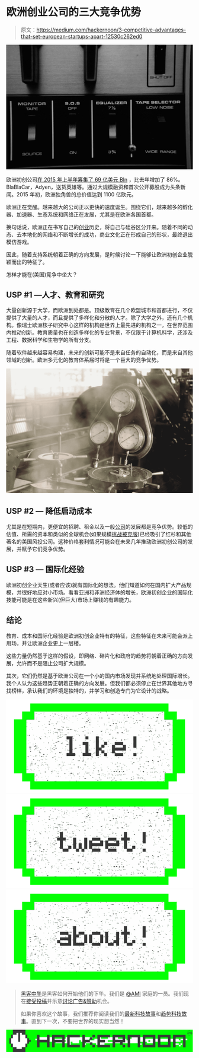# 欧洲创业公司的三大竞争优势

> 原文：<https://medium.com/hackernoon/3-competitive-advantages-that-set-european-startups-apart-12530c262ed0>

![](img/073dde69acdd771c9b6ea47558616d79.png)

欧洲初创公司[在 2015 年上半年筹集了 69 亿美元 Bln](http://www.rolandberger.com/media/pdf/Roland_Berger_TAB_Digital_Startups_in_Europe_20151022.pdf) ，比去年增加了 86%。BlaBlaCar，Adyen，送货英雄等。通过大规模融资和首次公开募股成为头条新闻。2015 年初，欧洲独角兽的总价值达到 1100 亿欧元。

欧洲正在觉醒。越来越大的公司正以更快的速度诞生。围绕它们，越来越多的孵化器、加速器、生态系统和网络正在发展，尤其是在欧洲各国首都。

换句话说，欧洲正在书写自己的[创业](https://hackernoon.com/tagged/startup)历史，将自己与硅谷区分开来。随着不同的动态、去本地化的网络和不断增长的成功，商业文化正在形成自己的形状，最终退出模仿游戏。

因此，随着支持系统朝着正确的方向发展，是时候讨论一下能够让欧洲初创企业脱颖而出的特征了。

怎样才能在(美国)竞争中坐大？

## **USP #1 —人才、教育和研究**

大量创新源于大学，而欧洲到处都是。顶级教育在几个欧盟城市和首都进行，不仅提供了大量的人才，而且提供了多样化和分散的人才。除了大学之外，还有几个机构。像瑞士欧洲核子研究中心这样的机构是世界上最先进的机构之一，在世界范围内推动创新。教育质量也在创造多样化的专业背景，不仅限于计算机科学，还涉及工程、数据科学和生物学的所有分支。

随着软件越来越容易构建，未来的创新可能不是来自任务的自动化，而是来自其他领域的创新。欧洲多元化的教育体系届时将是一个巨大的竞争优势。

![](img/d49d612f86c771c1b9de75e64746f1b1.png)

## USP #2 — **降低启动成本**

尤其是在短期内，更便宜的招聘、租金以及一般[公司](https://hackernoon.com/tagged/company)的发展都是竞争优势。较低的估值、所需的资本和类似的全球机会(如果规模[挑战被克服](/@faloppad/the-european-startup-scene-is-still-broken-f56be481993d))已经吸引了红杉和其他著名的美国风投公司。这种价格套利情况可能会在未来几年推动欧洲初创公司的发展，并赋予它们竞争优势。

## USP #3 — **国际化经验**

欧洲初创企业天生(或者应该)就有国际化的想法。他们知道如何在国内扩大产品规模，并很好地应对小市场。看看亚洲和非洲经济体的增长，欧洲初创企业的国际化技能可能是在这些新兴(但巨大)市场上赚钱的有趣能力。

## **结论**

教育、成本和国际化经验是欧洲初创企业特有的特征，这些特征在未来可能会派上用场，并让欧洲企业更上一层楼。

这些力量仍然基于这样的假设，即网络、碎片化和政府的趋势将朝着正确的方向发展，允许而不是阻止公司扩大规模。

其次，它们仍然是基于欧洲公司在一个小的国内市场发现并系统地处理国际增长。我个人认为这些趋势正朝着正确的方向发展。但我们都必须停止在世界其他地方寻找榜样，承认我们的环境是独特的，并学习和创造专门为它设计的战略。

[![](img/50ef4044ecd4e250b5d50f368b775d38.png)](http://bit.ly/HackernoonFB)[![](img/979d9a46439d5aebbdcdca574e21dc81.png)](https://goo.gl/k7XYbx)[![](img/2930ba6bd2c12218fdbbf7e02c8746ff.png)](https://goo.gl/4ofytp)

> [黑客中午](http://bit.ly/Hackernoon)是黑客如何开始他们的下午。我们是 [@AMI](http://bit.ly/atAMIatAMI) 家庭的一员。我们现在[接受投稿](http://bit.ly/hackernoonsubmission)并乐意[讨论广告&赞助](mailto:partners@amipublications.com)机会。
> 
> 如果你喜欢这个故事，我们推荐你阅读我们的[最新科技故事](http://bit.ly/hackernoonlatestt)和[趋势科技故事](https://hackernoon.com/trending)。直到下一次，不要把世界的现实想当然！

[![](img/be0ca55ba73a573dce11effb2ee80d56.png)](https://goo.gl/Ahtev1)